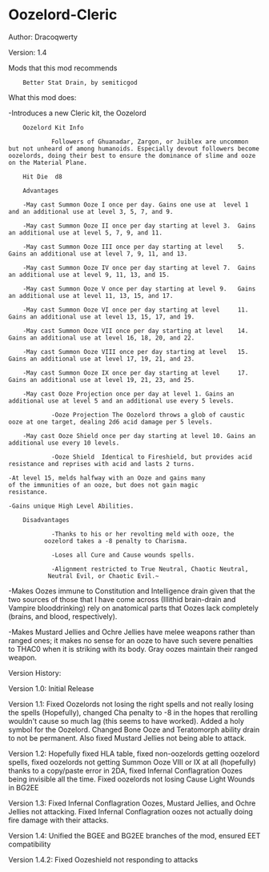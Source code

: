 # Oozelord-Cleric

Author: Dracoqwerty

Version: 1.4

Mods that this mod recommends
	
        Better Stat Drain, by semiticgod

What this mod does:

-Introduces a new Cleric kit, the Oozelord
	
        Oozelord Kit Info
		
                Followers of Ghuanadar, Zargon, or Juiblex are uncommon but not unheard of among humanoids. Especially devout followers become oozelords, doing their best to ensure the dominance of slime and ooze on the Material Plane.
	
        Hit Die  d8
	
        Advantages
	
        -May cast Summon Ooze I once per day. Gains one use at 	level 1 and an additional use at level 3, 5, 7, and 9.
	
        -May cast Summon Ooze II once per day starting at level 3. 	Gains an additional use at level 5, 7, 9, and 11.
	
        -May cast Summon Ooze III once per day starting at level 	5. Gains an additional use at level 7, 9, 11, and 13.
	
        -May cast Summon Ooze IV once per day starting at level 7. 	Gains an additional use at level 9, 11, 13, and 15.
	
        -May cast Summon Ooze V once per day starting at level 9. 	Gains an additional use at level 11, 13, 15, and 17.
	
        -May cast Summon Ooze VI once per day starting at level 	11. Gains an additional use at level 13, 15, 17, and 19.
	
        -May cast Summon Ooze VII once per day starting at level 	14. Gains an additional use at level 16, 18, 20, and 22.
	
        -May cast Summon Ooze VIII once per day starting at level 	15. Gains an additional use at level 17, 19, 21, and 23.
	
        -May cast Summon Ooze IX once per day starting at level 	17. Gains an additional use at level 19, 21, 23, and 25.
	
        -May cast Ooze Projection once per day at level 1. Gains an additional use at level 5 and an additional use every 5 levels.
	
                -Ooze Projection The Oozelord throws a glob of caustic ooze at one target, dealing 2d6 acid damage per 5 levels.
	
        -May cast Ooze Shield once per day starting at level 10. Gains an additional use every 10 levels.
		
                -Ooze Shield  Identical to Fireshield, but provides acid resistance and reprises with acid and lasts 2 turns.
                
	-At level 15, melds halfway with an Ooze and gains many 
	of the immunities of an ooze, but does not gain magic 
	resistance.
        
	-Gains unique High Level Abilities.
	
        Disadvantages 
	
                -Thanks to his or her revolting meld with ooze, the 
	          oozelord takes a -8 penalty to Charisma.
	
                -Loses all Cure and Cause wounds spells.
	
                -Alignment restricted to True Neutral, Chaotic Neutral, 
	           Neutral Evil, or Chaotic Evil.~
        
-Makes Oozes immune to Constitution and Intelligence drain given that the two sources of those that I have come across (Illithid brain-drain and Vampire blooddrinking)
rely on anatomical parts that Oozes lack completely (brains, and blood, respectively).

-Makes Mustard Jellies and Ochre Jellies have melee weapons rather than ranged ones; it makes no sense for an ooze to have such severe penalties to THAC0 when it is striking with its body. Gray oozes maintain their ranged weapon.

Version History:

Version 1.0: Initial Release

Version 1.1: Fixed Oozelords not losing the right spells and not really losing the spells (Hopefully), changed Cha penalty to -8 in the hopes that rerolling wouldn't cause so much lag (this seems to have worked). Added a holy symbol for the Oozelord. Changed Bone Ooze and Teratomorph ability drain to not be permanent. Also fixed Mustard Jellies not being able to attack.

Version 1.2: Hopefully fixed HLA table, fixed non-oozelords getting oozelord spells, fixed oozelords not getting Summon Ooze VIII or IX at all (hopefully) thanks to a copy/paste error in 2DA, fixed Infernal Conflagration Oozes being invisible all the time. Fixed oozelords not losing Cause Light Wounds in BG2EE

Version 1.3: Fixed Infernal Conflagration Oozes, Mustard Jellies, and Ochre Jellies not attacking. Fixed Infernal Conflagration oozes not actually doing fire damage with their attacks.

Version 1.4: Unified the BGEE and BG2EE branches of the mod, ensured EET compatibility

Version 1.4.2: Fixed Oozeshield not responding to attacks
